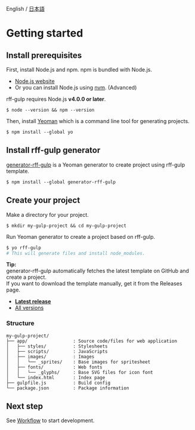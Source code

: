 English / [日本語](../help-ja/getting-started.md)

# Getting started

## Install prerequisites
First, install Node.js and npm.
npm is bundled with Node.js.

- [Node.js website](https://nodejs.org)
- Or you can install Node.js using [nvm](https://github.com/creationix/nvm). (Advanced)

rff-gulp requires Node.js **v4.0.0 or later**.
```
$ node --version && npm --version
```

Then, install [Yeoman](http://yeoman.io/) which is a command line tool for generating projects.
```
$ npm install --global yo
```

## Install rff-gulp generator
[generator-rff-gulp](https://github.com/rakuten-frontend/generator-rff-gulp) is a Yeoman generator to create project using rff-gulp template.
```
$ npm install --global generator-rff-gulp
```

## Create your project
Make a directory for your project.
```
$ mkdir my-gulp-project && cd my-gulp-project
```

Run Yeoman generator to create a project based on rff-gulp.
```sh
$ yo rff-gulp
# This will generate files and install node_modules.
```

**Tip:**  
generator-rff-gulp automatically fetches the latest template on GitHub and create a project.  
If you want to download the template manually, get it from the Releases page.

- **[Latest release](https://github.com/rakuten-frontend/rff-gulp/releases/latest)**
- [All versions](https://github.com/rakuten-frontend/rff-gulp/releases)

### Structure
```
my-gulp-project/
├── app/                 : Source code/files for web application
│   ├── styles/          : Stylesheets
│   ├── scripts/         : JavaScripts
│   ├── images/          : Images
│   │   └── _sprites/    : Base images for spritesheet
│   ├── fonts/           : Web fonts
│   │   └── _glyphs/     : Base SVG files for icon font
│   └── index.html       : Index page
├── gulpfile.js          : Build config
└── package.json         : Package information
```

## Next step
See [Workflow](workflow.md) to start development.
